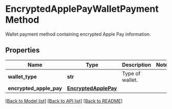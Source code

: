 # EncryptedApplePayWalletPaymentMethod

Wallet payment method containing encrypted Apple Pay information.
## Properties
Name | Type | Description | Notes
------------ | ------------- | ------------- | -------------
**wallet_type** | **str** | Type of wallet. | 
**encrypted_apple_pay** | [**EncryptedApplePay**](EncryptedApplePay.md) |  | 

[[Back to Model list]](../README.md#documentation-for-models) [[Back to API list]](../README.md#documentation-for-api-endpoints) [[Back to README]](../README.md)


